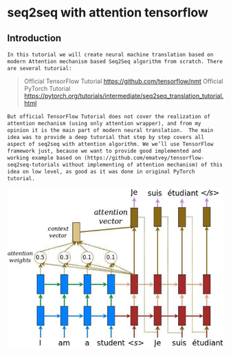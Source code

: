 # seq2seq with attention tensorflow

## Introduction

	In this tutorial we will create neural machine translation based on modern Attention mechanism based Seq2Seq algorithm from scratch. There are several tutorial:
> Official TensorFlow Tutorial https://github.com/tensorflow/nmt
> Official PyTorch Tutorial  https://pytorch.org/tutorials/intermediate/seq2seq_translation_tutorial.html


	But official TensorFlow Tutorial does not cover the realization of attention mechanism (using only attention wrapper), and from my opinion it is the main part of modern neural translation.  The main idea was to provide a deep tutorial that step by step covers all aspect of seq2seq with attention algorithm. We we’ll use TensorFlow framework just, because we want to provide good implemented and working example based on (https://github.com/ematvey/tensorflow-seq2seq-tutorials without implementing of attention mechanism) of this idea on low level, as good as it was done in original PyTorch tutorial.

![seq2seq-with-attention](pictures/attention_mechanism.jpg)

